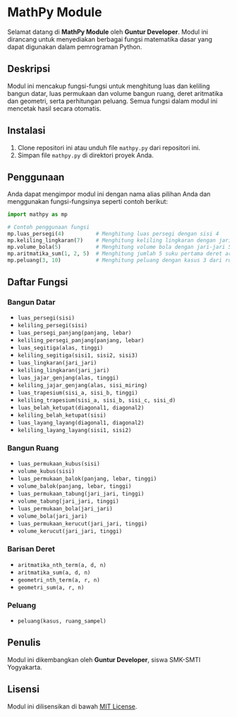 # MathPy Module

Selamat datang di **MathPy Module** oleh **Guntur Developer**. Modul ini dirancang untuk menyediakan berbagai fungsi matematika dasar yang dapat digunakan dalam pemrograman Python.

## Deskripsi

Modul ini mencakup fungsi-fungsi untuk menghitung luas dan keliling bangun datar, luas permukaan dan volume bangun ruang, deret aritmatika dan geometri, serta perhitungan peluang. Semua fungsi dalam modul ini mencetak hasil secara otomatis.

## Instalasi

1. Clone repositori ini atau unduh file `mathpy.py` dari repositori ini.
2. Simpan file `mathpy.py` di direktori proyek Anda.

## Penggunaan

Anda dapat mengimpor modul ini dengan nama alias pilihan Anda dan menggunakan fungsi-fungsinya seperti contoh berikut:

```python
import mathpy as mp

# Contoh penggunaan fungsi
mp.luas_persegi(4)          # Menghitung luas persegi dengan sisi 4
mp.keliling_lingkaran(7)    # Menghitung keliling lingkaran dengan jari-jari 7
mp.volume_bola(5)           # Menghitung volume bola dengan jari-jari 5
mp.aritmatika_sum(1, 2, 5)  # Menghitung jumlah 5 suku pertama deret aritmatika dengan suku awal 1 dan beda 2
mp.peluang(3, 10)           # Menghitung peluang dengan kasus 3 dari ruang sampel 10
```

## Daftar Fungsi

### Bangun Datar
- `luas_persegi(sisi)`
- `keliling_persegi(sisi)`
- `luas_persegi_panjang(panjang, lebar)`
- `keliling_persegi_panjang(panjang, lebar)`
- `luas_segitiga(alas, tinggi)`
- `keliling_segitiga(sisi1, sisi2, sisi3)`
- `luas_lingkaran(jari_jari)`
- `keliling_lingkaran(jari_jari)`
- `luas_jajar_genjang(alas, tinggi)`
- `keliling_jajar_genjang(alas, sisi_miring)`
- `luas_trapesium(sisi_a, sisi_b, tinggi)`
- `keliling_trapesium(sisi_a, sisi_b, sisi_c, sisi_d)`
- `luas_belah_ketupat(diagonal1, diagonal2)`
- `keliling_belah_ketupat(sisi)`
- `luas_layang_layang(diagonal1, diagonal2)`
- `keliling_layang_layang(sisi1, sisi2)`

### Bangun Ruang
- `luas_permukaan_kubus(sisi)`
- `volume_kubus(sisi)`
- `luas_permukaan_balok(panjang, lebar, tinggi)`
- `volume_balok(panjang, lebar, tinggi)`
- `luas_permukaan_tabung(jari_jari, tinggi)`
- `volume_tabung(jari_jari, tinggi)`
- `luas_permukaan_bola(jari_jari)`
- `volume_bola(jari_jari)`
- `luas_permukaan_kerucut(jari_jari, tinggi)`
- `volume_kerucut(jari_jari, tinggi)`

### Barisan Deret
- `aritmatika_nth_term(a, d, n)`
- `aritmatika_sum(a, d, n)`
- `geometri_nth_term(a, r, n)`
- `geometri_sum(a, r, n)`

### Peluang
- `peluang(kasus, ruang_sampel)`

## Penulis

Modul ini dikembangkan oleh **Guntur Developer**, siswa SMK-SMTI Yogyakarta.

## Lisensi

Modul ini dilisensikan di bawah [MIT License](LICENSE).
